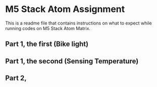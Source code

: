 # M5 Stack Atom Assignment

This is a readme file that contains instructions on what to expect while running codes on M5 Stack Atom Matrix.

## Part 1, the first (Bike light)




## Part 1, the second (Sensing Temperature)


## Part 2,  
